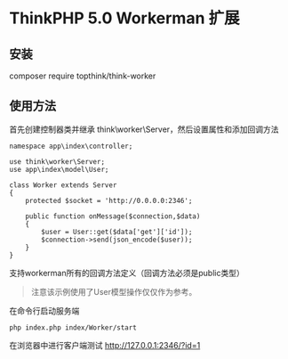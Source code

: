 ThinkPHP 5.0 Workerman 扩展
===============

## 安装
composer require topthink/think-worker

## 使用方法
首先创建控制器类并继承 think\worker\Server，然后设置属性和添加回调方法

~~~
namespace app\index\controller;

use think\worker\Server;
use app\index\model\User;

class Worker extends Server
{
	protected $socket = 'http://0.0.0.0:2346';

	public function onMessage($connection,$data)
	{
		$user = User::get($data['get']['id']);
		$connection->send(json_encode($user));
	}
}
~~~

支持workerman所有的回调方法定义（回调方法必须是public类型）

> 注意该示例使用了User模型操作仅仅作为参考。

在命令行启动服务端
~~~
php index.php index/Worker/start
~~~

在浏览器中进行客户端测试
http://127.0.0.1:2346/?id=1